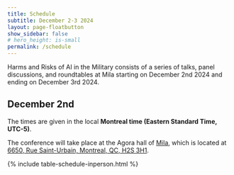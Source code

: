 ```yaml
---
title: Schedule
subtitle: December 2-3 2024
layout: page-floatbutton
show_sidebar: false
# hero_height: is-small
permalink: /schedule
---
```

Harms and Risks of AI in the Military consists of a series of talks, panel discussions, and roundtables at Mila starting on December 2nd 2024 and ending on December 3rd 2024.

## December 2nd

The times are given in the local **Montreal time (Eastern Standard Time, UTC-5)**.

The conference will take place at the Agora hall of [Mila](https://mila.quebec/), which is located at [6650, Rue Saint-Urbain, Montreal, QC, H2S 3H1](https://www.openstreetmap.org/way/222246924).

{% include table-schedule-inperson.html %}